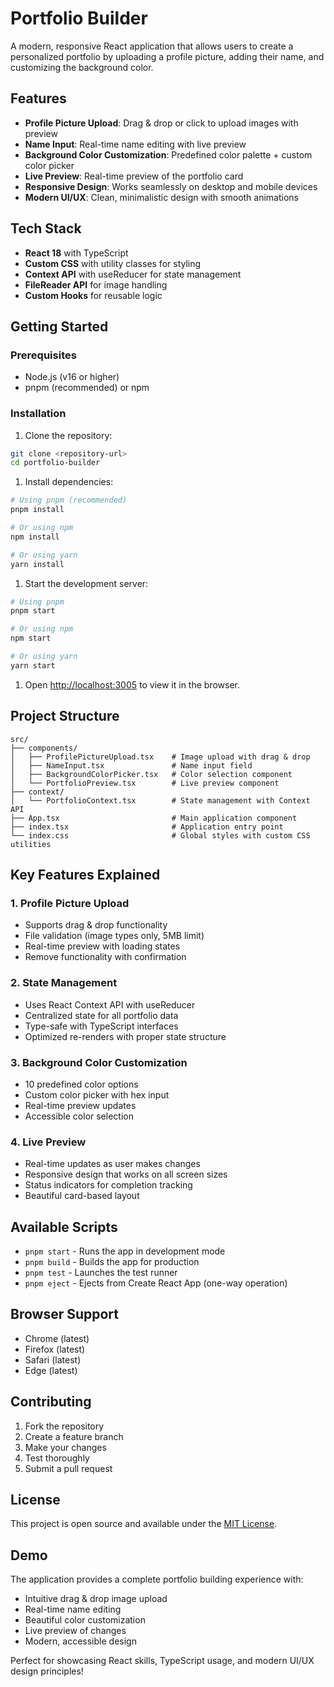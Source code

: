 # Portfolio Builder

A modern, responsive React application that allows users to create a personalized portfolio by uploading a profile picture, adding their name, and customizing the background color.

## Features

- **Profile Picture Upload**: Drag & drop or click to upload images with preview
- **Name Input**: Real-time name editing with live preview
- **Background Color Customization**: Predefined color palette + custom color picker
- **Live Preview**: Real-time preview of the portfolio card
- **Responsive Design**: Works seamlessly on desktop and mobile devices
- **Modern UI/UX**: Clean, minimalistic design with smooth animations

## Tech Stack

- **React 18** with TypeScript
- **Custom CSS** with utility classes for styling
- **Context API** with useReducer for state management
- **FileReader API** for image handling
- **Custom Hooks** for reusable logic

## Getting Started

### Prerequisites

- Node.js (v16 or higher)
- pnpm (recommended) or npm

### Installation

1. Clone the repository:

```bash
git clone <repository-url>
cd portfolio-builder
```

1. Install dependencies:

```bash
# Using pnpm (recommended)
pnpm install

# Or using npm
npm install

# Or using yarn
yarn install
```

1. Start the development server:

```bash
# Using pnpm
pnpm start

# Or using npm
npm start

# Or using yarn
yarn start
```

1. Open [http://localhost:3005](http://localhost:3005) to view it in the browser.

## Project Structure

```text
src/
├── components/
│   ├── ProfilePictureUpload.tsx    # Image upload with drag & drop
│   ├── NameInput.tsx               # Name input field
│   ├── BackgroundColorPicker.tsx   # Color selection component
│   └── PortfolioPreview.tsx        # Live preview component
├── context/
│   └── PortfolioContext.tsx        # State management with Context API
├── App.tsx                         # Main application component
├── index.tsx                       # Application entry point
└── index.css                       # Global styles with custom CSS utilities
```

## Key Features Explained

### 1. Profile Picture Upload

- Supports drag & drop functionality
- File validation (image types only, 5MB limit)
- Real-time preview with loading states
- Remove functionality with confirmation

### 2. State Management

- Uses React Context API with useReducer
- Centralized state for all portfolio data
- Type-safe with TypeScript interfaces
- Optimized re-renders with proper state structure

### 3. Background Color Customization

- 10 predefined color options
- Custom color picker with hex input
- Real-time preview updates
- Accessible color selection

### 4. Live Preview

- Real-time updates as user makes changes
- Responsive design that works on all screen sizes
- Status indicators for completion tracking
- Beautiful card-based layout

## Available Scripts

- `pnpm start` - Runs the app in development mode
- `pnpm build` - Builds the app for production
- `pnpm test` - Launches the test runner
- `pnpm eject` - Ejects from Create React App (one-way operation)

## Browser Support

- Chrome (latest)
- Firefox (latest)
- Safari (latest)
- Edge (latest)

## Contributing

1. Fork the repository
2. Create a feature branch
3. Make your changes
4. Test thoroughly
5. Submit a pull request

## License

This project is open source and available under the [MIT License](LICENSE).

## Demo

The application provides a complete portfolio building experience with:

- Intuitive drag & drop image upload
- Real-time name editing
- Beautiful color customization
- Live preview of changes
- Modern, accessible design

Perfect for showcasing React skills, TypeScript usage, and modern UI/UX design principles!
